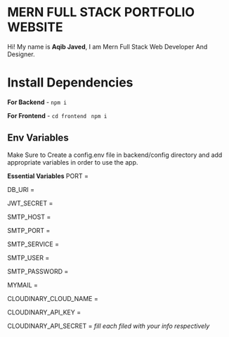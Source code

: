 # MERN FULL STACK PORTFOLIO WEBSITE

Hi! My name is **Aqib Javed**, I am Mern Full Stack Web Developer And Designer.



# Install Dependencies

**For Backend** - `npm i`

**For Frontend** - `cd frontend` ` npm i`

## Env Variables

Make Sure to Create a config.env file in backend/config directory and add appropriate variables in order to use the app.

**Essential Variables**
PORT = 

DB_URI = 

JWT_SECRET = 


SMTP_HOST = 

SMTP_PORT = 

SMTP_SERVICE = 

SMTP_USER = 


SMTP_PASSWORD = 

MYMAIL = 

CLOUDINARY_CLOUD_NAME = 

CLOUDINARY_API_KEY = 

CLOUDINARY_API_SECRET = 
_fill each filed with your info respectively_
